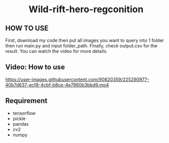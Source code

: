 <p align="center">
 <h1 align="center">Wild-rift-hero-regconition</h1>
</p>

## HOW TO USE
First, download my code then put all images you want to query into 1 folder then run main.py and input folder_path. Finally, check output.csv for the result. You can watch the video for more details.

## Video: How to use



https://user-images.githubusercontent.com/90820359/225290977-40b7d637-ecf8-4cbf-b8ce-4e7960b3bbd9.mp4

## Requirement
* tensorflow
* pickle
* pandas
* cv2
* numpy
